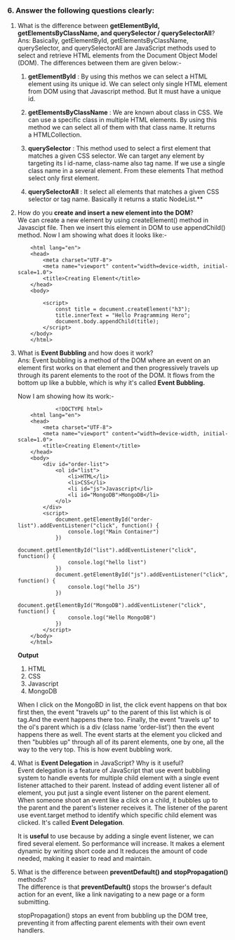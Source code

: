 ### 6. Answer the following questions clearly:

1. What is the difference between **getElementById, getElementsByClassName, and querySelector / querySelectorAll**? <br>
    Ans: Basically, getElementById, getElementsByClassName, querySelector, and querySelectorAll are JavaScript methods used to select and retrieve HTML elements from the Document Object Model (DOM). The differences between them are given below:-
    1. **getElementById** : By using this methos we can select a HTML element using its unique id. We can select only single HTML element from DOM using that Javascript method. But It must have a unique id.

    2. **getElementsByClassName** : We are known about class in CSS. We can use a specific class in multiple HTML elements. By using this method we can select all of them with that class name. It returns a HTMLCollection.

    3. **querySelector** : This method used to select a first element that matches a given CSS selector. We can target any element by targeting its l id-name, class-name also tag name. If we use a single class name in a several element. From these elements That method select only first element.

    4. **querySelectorAll** : It select all elements that matches a given CSS selector or tag name. Basically it returns a static NodeList.**

2. How do you **create and insert a new element into the DOM**? <br>
    We can create a new element by using createElement() method in Javascipt file. Then we insert this element in DOM to use appendChild() method. Now I am showing what does it looks like:-
    ```<!DOCTYPE html>
        <html lang="en">
        <head>
            <meta charset="UTF-8">
            <meta name="viewport" content="width=device-width, initial-scale=1.0">
            <title>Creating Element</title>
        </head>
        <body>
            
            <script>
                const title = document.createElement("h3");
                title.innerText = "Hello Pragramming Hero";
                document.body.appendChild(title);
            </script>
        </body>
        </html>
    ```
3. What is **Event Bubbling** and how does it work? <br>
    Ans: Event bubbling is a method of the DOM where an event on an element first works on that element and then progressively travels up through its parent elements to the root of the DOM. It flows from the bottom up like a bubble, which is why it's called **Event Bubbling.**

    Now I am showing how its work:-
    ```
                <!DOCTYPE html>
        <html lang="en">
        <head>
            <meta charset="UTF-8">
            <meta name="viewport" content="width=device-width, initial-scale=1.0">
            <title>Creating Element</title>
        </head>
        <body>
            <div id="order-list">
                <ol id="list">
                    <li>HTML</li>
                    <li>CSS</li>
                    <li id="js">Javascript</li>
                    <li id="MongoDB">MongoDB</li>
                </ol>
            </div>
            <script>
                document.getElementById("order-list").addEventListener("click", function() {
                    console.log("Main Container")
                })
                document.getElementById("list").addEventListener("click", function() {
                    console.log("hello list")
                })
                document.getElementById("js").addEventListener("click", function() {
                    console.log("hello JS")
                })
                document.getElementById("MongoDB").addEventListener("click", function() {
                    console.log("Hello MongoDB")
                })
            </script>
        </body>
        </html>
    ```
    **Output**
    1. HTML
    2. CSS
    3. Javascript
    4. MongoDB

    When I click on the MongoBD in list, the click event happens on that box first then, the event "travels up" to the parent of this list which is ol tag.And the event happens there too. Finally, the event "travels up" to the ol's parent which is a div (class name 'order-list') then the event happens there as well.
    The event starts at the element you clicked and then "bubbles up" through all of its parent elements, one by one, all the way to the very top. This is how event bubbling work. 

4. What is **Event Delegation** in JavaScript? Why is it useful? <br>
    Event delegation is a feature of JavaScript that use event bubbling system to handle events for multiple child element with a single event listener attached to their parent. Instead of adding event listener all of element, you put just a single event listener on the parent element. When someone shoot an event like a click on a child, it bubbles up to the parent and the parent's listener receives it. The listener of the parent use event.target method to identify which specific child element was clicked. It's called **Event Delegation**.

    It is **useful** to use because by adding a single event listener, we can fired several element. So performance will increase. It makes a element dynamic by writing short code and It reduces the amount of code needed, making it easier to read and maintain.

5. What is the difference between **preventDefault() and stopPropagation()** methods? <br>
    The difference is that
    **preventDefault()** stops the browser's default action for an event, like a link navigating to a new page or a form submitting.

    stopPropagation() stops an event from bubbling up the DOM tree, preventing it from affecting parent elements with their own event handlers.
